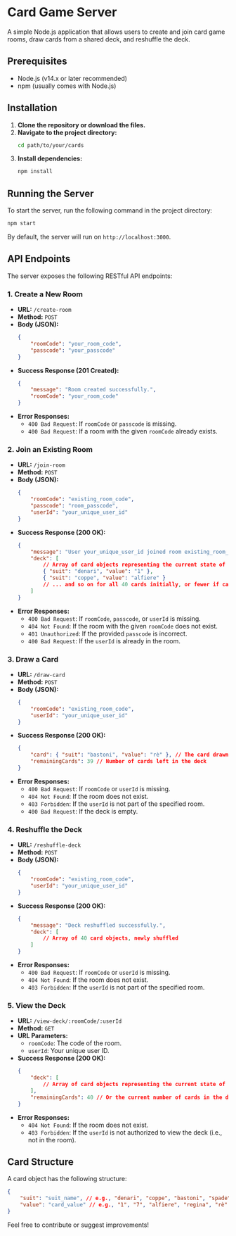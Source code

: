 # Card Game Server

A simple Node.js application that allows users to create and join card game rooms, draw cards from a shared deck, and reshuffle the deck.

## Prerequisites

- Node.js (v14.x or later recommended)
- npm (usually comes with Node.js)

## Installation

1.  **Clone the repository or download the files.**
2.  **Navigate to the project directory:**
    ```bash
    cd path/to/your/cards
    ```
3.  **Install dependencies:**
    ```bash
    npm install
    ```

## Running the Server

To start the server, run the following command in the project directory:

```bash
npm start
```

By default, the server will run on `http://localhost:3000`.

## API Endpoints

The server exposes the following RESTful API endpoints:

### 1. Create a New Room

*   **URL:** `/create-room`
*   **Method:** `POST`
*   **Body (JSON):**
    ```json
    {
        "roomCode": "your_room_code",
        "passcode": "your_passcode"
    }
    ```
*   **Success Response (201 Created):**
    ```json
    {
        "message": "Room created successfully.",
        "roomCode": "your_room_code"
    }
    ```
*   **Error Responses:**
    *   `400 Bad Request`: If `roomCode` or `passcode` is missing.
    *   `400 Bad Request`: If a room with the given `roomCode` already exists.

### 2. Join an Existing Room

*   **URL:** `/join-room`
*   **Method:** `POST`
*   **Body (JSON):**
    ```json
    {
        "roomCode": "existing_room_code",
        "passcode": "room_passcode",
        "userId": "your_unique_user_id"
    }
    ```
*   **Success Response (200 OK):**
    ```json
    {
        "message": "User your_unique_user_id joined room existing_room_code.",
        "deck": [
            // Array of card objects representing the current state of the deck
            { "suit": "denari", "value": "1" },
            { "suit": "coppe", "value": "alfiere" }
            // ... and so on for all 40 cards initially, or fewer if cards have been drawn
        ]
    }
    ```
*   **Error Responses:**
    *   `400 Bad Request`: If `roomCode`, `passcode`, or `userId` is missing.
    *   `404 Not Found`: If the room with the given `roomCode` does not exist.
    *   `401 Unauthorized`: If the provided `passcode` is incorrect.
    *   `400 Bad Request`: If the `userId` is already in the room.

### 3. Draw a Card

*   **URL:** `/draw-card`
*   **Method:** `POST`
*   **Body (JSON):**
    ```json
    {
        "roomCode": "existing_room_code",
        "userId": "your_unique_user_id"
    }
    ```
*   **Success Response (200 OK):**
    ```json
    {
        "card": { "suit": "bastoni", "value": "rè" }, // The card drawn
        "remainingCards": 39 // Number of cards left in the deck
    }
    ```
*   **Error Responses:**
    *   `400 Bad Request`: If `roomCode` or `userId` is missing.
    *   `404 Not Found`: If the room does not exist.
    *   `403 Forbidden`: If the `userId` is not part of the specified room.
    *   `400 Bad Request`: If the deck is empty.

### 4. Reshuffle the Deck

*   **URL:** `/reshuffle-deck`
*   **Method:** `POST`
*   **Body (JSON):**
    ```json
    {
        "roomCode": "existing_room_code",
        "userId": "your_unique_user_id"
    }
    ```
*   **Success Response (200 OK):**
    ```json
    {
        "message": "Deck reshuffled successfully.",
        "deck": [
            // Array of 40 card objects, newly shuffled
        ]
    }
    ```
*   **Error Responses:**
    *   `400 Bad Request`: If `roomCode` or `userId` is missing.
    *   `404 Not Found`: If the room does not exist.
    *   `403 Forbidden`: If the `userId` is not part of the specified room.

### 5. View the Deck

*   **URL:** `/view-deck/:roomCode/:userId`
*   **Method:** `GET`
*   **URL Parameters:**
    *   `roomCode`: The code of the room.
    *   `userId`: Your unique user ID.
*   **Success Response (200 OK):**
    ```json
    {
        "deck": [
            // Array of card objects representing the current state of the deck
        ],
        "remainingCards": 40 // Or the current number of cards in the deck
    }
    ```
*   **Error Responses:**
    *   `404 Not Found`: If the room does not exist.
    *   `403 Forbidden`: If the `userId` is not authorized to view the deck (i.e., not in the room).

## Card Structure

A card object has the following structure:

```json
{
    "suit": "suit_name", // e.g., "denari", "coppe", "bastoni", "spade"
    "value": "card_value" // e.g., "1", "7", "alfiere", "regina", "rè"
}
```

Feel free to contribute or suggest improvements!
